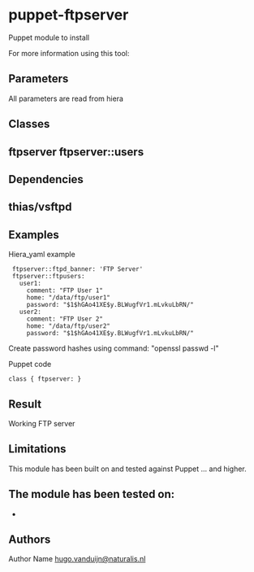 puppet-ftpserver
===================

Puppet module to install 

For more information using this tool: 

Parameters
-------------
All parameters are read from hiera



Classes
-------------
ftpserver
ftpserver::users
- 

Dependencies
-------------
thias/vsftpd
- 

Examples
-------------

Hiera_yaml example
```
 ftpserver::ftpd_banner: 'FTP Server'
 ftpserver::ftpusers:
   user1:
     comment: "FTP User 1"
     home: "/data/ftp/user1"
     password: "$1$hGAo41XE$y.BLWugfVr1.mLvkuLbRN/" 
   user2:
     comment: "FTP User 2"
     home: "/data/ftp/user2"
     password: "$1$hGAo41XE$y.BLWugfVr1.mLvkuLbRN/" 
```

Create password hashes using command: "openssl passwd -l"

Puppet code
```
class { ftpserver: }
```
Result
-------------
Working FTP server

Limitations
-------------
This module has been built on and tested against Puppet ... and higher.

The module has been tested on:
- 
- 

Authors
-------------
Author Name <hugo.vanduijn@naturalis.nl>

